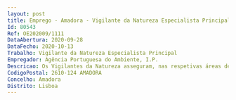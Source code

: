 ```yaml
--- 
layout: post
title: Emprego - Amadora - Vigilante da Natureza Especialista Principal
Id: 80543
Ref: OE202009/1111
DataAbertura: 2020-09-28
DataFecho: 2020-10-13
Trabalho: Vigilante da Natureza Especialista Principal
Empregador: Agência Portuguesa do Ambiente, I.P.
Descricao: Os Vigilantes da Natureza asseguram, nas respetivas áreas de atuação do serviço, funções devigilância, fiscalização e monitorização relativas ao ambiente e recursos naturais, nomeadamente noâmbito do domínio hídrico, do património natural e da conservação da natureza, competindo lhesespecialmente as ações definidas no n.º 2 do artigo 2.º do Decreto Lei n.º 470 99, de 06 de novembro,bem como realizar entre outras as seguintes tarefas   Vistorias conjuntas com Técnicos Superiores, com elementos da GNR SEPNA, Autoridade Marítima,CCDR, ICNF, IAPMEI e Autarquias   Participação em ações no âmbito do Plano Nacional de Fiscalização e Inspeção Ambiental (PNFIA)   Amostragens de águas para análises laboratoriais (decorrentes de rotinas de monitorização deáguas balneares, subterrâneas, superficiais   rios e albufeiras), como também no âmbito defiscalização dos Recursos Hídricos)   Colheitas de solos para análises laboratoriais, como por exemplo, no âmbito de recolha de prova defiscalização de rejeições derrames.
CodigoPostal: 2610-124 AMADORA
Concelho: Amadora
Distrito: Lisboa
--- 
```

